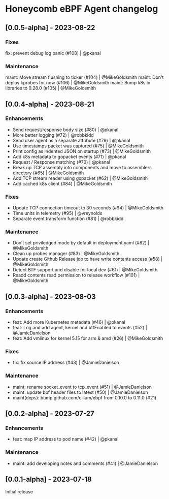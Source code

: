 # Honeycomb eBPF Agent changelog

## [0.0.5-alpha] - 2023-08-22

### Fixes

fix: prevent debug log panic (#108) | @pkanal

### Maintenance

maint: Move stream flushing to ticker (#104) | @MikeGoldsmith
maint: Don't deploy kprobes for now (#106) | @MikeGoldsmith
maint: Bump k8s.io libraries to 0.28.0 (#105) | @MikeGoldsmith

## [0.0.4-alpha] - 2023-08-21

### Enhancements

- Send request/response body size (#80) | @pkanal
- More better logging (#72) | @robbkidd
- Send user agent as a separate attribute (#79) | @pkanal
- Use timestamps packet was captured (#75)  | @MikeGoldsmith
- Print config as indented JSON on startup (#73)  | @MikeGoldsmith
- Add k8s metadata to gopacket events (#71) | @pkanal
- Request / Response matching (#70) | @pkanal
- Break up TCP assembly into components and move to assemblers directory (#65) | @MikeGoldsmith
- Add TCP stream reader using gopacket (#62) | @MikeGoldsmith
- Add cached k8s client (#84) | @MikeGoldsmith

### Fixes

- Update TCP connection timeout to 30 seconds (#94) | @MikeGoldsmith
- Time units in telemetry (#95) | @vreynolds
- Separate event transform function (#81) | @robbkidd

### Maintenance

- Don’t set priviledged mode by default in deployment.yaml (#82) | @MikeGoldsmith
- Clean up probes manager (#83) | @MikeGoldsmith
- Update create Github Release job to have write contents access (#58) | @MikeGoldsmith
- Detect BTF support and disable for local dev (#61) | @MikeGoldsmith
- Readd contents read permission to release workflow (#101) | @MikeGoldsmith

## [0.0.3-alpha] - 2023-08-03

### Enhancements

- feat: Add more Kubernetes metadata (#46) | @pkanal
- feat: Log and add agent, kernel and btfEnabled to events (#52) | @JamieDanielson
- feat: Add vmlinux for kernel 5.15 for arm & amd (#26) | @MikeGoldsmith

### Fixes

- fix: fix source IP address (#43) | @JamieDanielson

### Maintenance

- maint: rename socket_event to tcp_event (#51) | @JamieDanielson
- maint: update bpf header files to latest (#50) | @JamieDanielson
- maint(deps): bump github.com/cilium/ebpf from 0.10.0 to 0.11.0 (#21)

## [0.0.2-alpha] - 2023-07-27

### Enhancements

- feat: map IP address to pod name (#42) | @pkanal

### Maintenance

- maint: add developing notes and comments (#41) | @JamieDanielson

## [0.0.1-alpha] - 2023-07-18

Initial release
